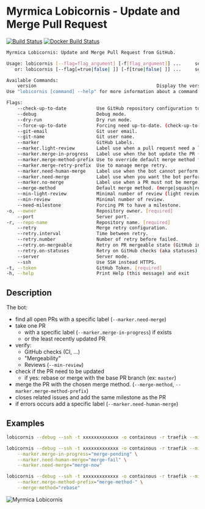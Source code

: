 # Myrmica Lobicornis - Update and Merge Pull Request

[![Build Status](https://travis-ci.org/containous/lobicornis.svg?branch=master)](https://travis-ci.org/containous/lobicornis)
[![Docker Build Status](https://img.shields.io/docker/build/containous/lobicornis.svg)](https://hub.docker.com/r/containous/lobicornis/builds/)


```bash
Myrmica Lobicornis: Update and Merge Pull Request from GitHub.

Usage: lobicornis [--flag=flag_argument] [-f[flag_argument]] ...     set flag_argument to flag(s)
   or: lobicornis [--flag[=true|false| ]] [-f[true|false| ]] ...     set true/false to boolean flag(s)

Available Commands:
	version                                            Display the version.
Use "lobicornis [command] --help" for more information about a command.

Flags:
    --check-up-to-date           Use GitHub repository configuration to check the need to be up-to-date. (default "false")
    --debug                      Debug mode.                                                             (default "false")
    --dry-run                    Dry run mode.                                                           (default "true")
    --force-up-to-date           Forcing need up-to-date. (check-up-to-date must be false)               (default "true")
    --git-email                  Git user email.
    --git-name                   Git user name.
    --marker                     GitHub Labels.                                                          (default "true")
    --marker.light-review        Label use when a pull request need a lower minimal review as default.   (default "bot/light-review")
    --marker.merge-in-progress   Label use when the bot update the PR (merge/rebase).                    (default "status/4-merge-in-progress")
    --marker.merge-method-prefix Use to override default merge method for a PR.                          (default "bot/merge-method-")
    --marker.merge-retry-prefix  Use to manage merge retry.                                              (default "bot/merge-retry-")
    --marker.need-human-merge    Label use when the bot cannot perform a merge.                          (default "bot/need-human-merge")
    --marker.need-merge          Label use when you want the bot perform a merge.                        (default "status/3-needs-merge")
    --marker.no-merge            Label use when a PR must not be merge.                                  (default "bot/no-merge")
    --merge-method               Default merge method. (merge|squash|rebase|ff)                          (default "squash")
    --min-light-review           Minimal number of review (light review).                                (default "0")
    --min-review                 Minimal number of review.                                               (default "1")
    --need-milestone             Forcing PR to have a milestone.                                         (default "true")
-o, --owner                      Repository owner. [required]
    --port                       Server port.                                                            (default "80")
-r, --repo-name                  Repository name. [required]
    --retry                      Merge retry configuration.                                              (default "false")
    --retry.interval             Time between retry.                                                     (default "1m0s")
    --retry.number               Number of retry before failed.                                          (default "0")
    --retry.on-mergeable         Retry on PR mergeable state (GitHub information).                       (default "false")
    --retry.on-statuses          Retry on GitHub checks (aka statuses).                                  (default "false")
    --server                     Server mode.                                                            (default "false")
    --ssh                        Use SSH instead HTTPS.                                                  (default "false")
-t, --token                      GitHub Token. [required]
-h, --help                       Print Help (this message) and exit
```

## Description

The bot:
- find all open PRs with a specific label (`--marker.need-merge`)
- take one PR
    - with a specific label (`--marker.merge-in-progress`) if exists
    - or the least recently updated PR
- verify:
    - GitHub checks (CI, ...)
    - "Mergeability"
    - Reviews (`--min-review`)
- check if the PR need to be updated
    - if yes: rebase or merge with the base PR branch (ex: `master`)
- merge the PR with the chosen merge method. (`--merge-method`, `--marker.merge-method-prefix`)
- closes related issues and add the same milestone as the PR
- if errors occurs add a specific label (`--marker.need-human-merge`)

## Examples
 
```bash
lobicornis --debug --ssh -t xxxxxxxxxxxxx -o containous -r traefik --min-review=3
```

```bash
lobicornis --debug --ssh -t xxxxxxxxxxxxx -o containous -r traefik --min-review=3 \
    --marker.merge-in-progress="merge-pending" \
    --marker.need-human-merge="merge-fail" \
    --marker.need-merge="merge-now"
```

```bash
lobicornis --debug --ssh -t xxxxxxxxxxxxx -o containous -r traefik --min-review=3 \
    --marker.merge-method-prefix="merge-method-" \
    --merge-method="rebase" 
```

![Myrmica Lobicornis](http://www.antwiki.org/wiki/images/5/51/Myrmica_lobicornis_casent0172718_head_1.jpg)
